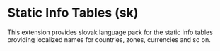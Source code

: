 # Static Info Tables (sk)

This extension provides slovak language pack for the static info tables providing localized names for countries, zones, currencies and so on.